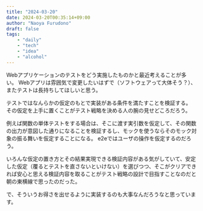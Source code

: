 ```yaml
---
title: "2024-03-20"
date: 2024-03-20T00:35:14+09:00
author: "Naoya Furudono"
draft: false
tags:
    - "daily"
    - "tech"
    - "idea"
    - "alcohol"
---
```


Webアプリケーションのテストをどう実施したものかと最近考えることが多い。
Webアプリは雰囲気で変更したいはずで（ソフトウェアって大体そう？）、
またテストは長持ちしてほしいと思う。

テストではなんらかの仮定のもとで実装がある条件を満たすことを検証する。
その仮定を上手に置くことがテスト戦略を決める人の腕の見せどころだろう。

例えば関数の単体テストをする場合は、そこに渡す実引数を仮定して、その関数の出力が意図した通りになることを検証するし、モックを使うならそのモック対象の振る舞いを仮定することになる。
e2eではユーザの操作を仮定するのだろう。

いろんな仮定の置き方とその結果実現できる検証内容がある気がしていて、安定した仮定（覆るとテストを直さないといけない）を選びつつ、そこがクリアできれば安心と思える検証内容を取ることがテスト戦略の設計で目指すことなのだと朝の東横線で思ったのだった。

で、そういうお得さを出せるように実装するのも大事なんだろうなと思っています。

